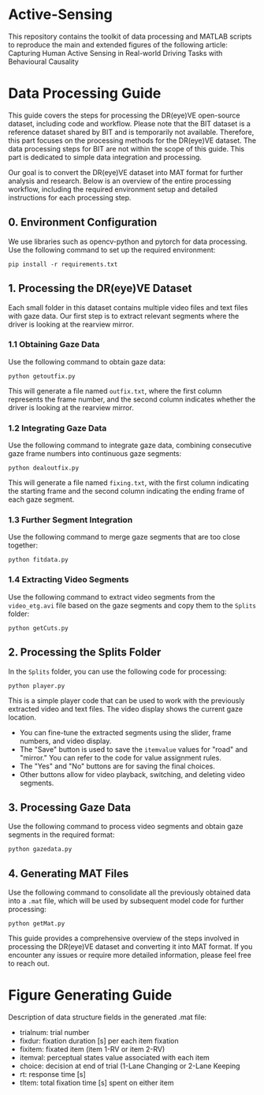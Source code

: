 # Active-Sensing

This repository contains the toolkit of data processing and MATLAB scripts to reproduce the main and extended figures of the following article: Capturing Human Active Sensing in Real-world Driving Tasks with Behavioural Causality

# Data Processing Guide

This guide covers the steps for processing the DR(eye)VE open-source dataset, including code and workflow. Please note that the BIT dataset is a reference dataset shared by BIT and is temporarily not available. Therefore, this part focuses on the processing methods for the DR(eye)VE dataset. The data processing steps for BIT are not within the scope of this guide. This part is dedicated to simple data integration and processing.

Our goal is to convert the DR(eye)VE dataset into MAT format for further analysis and research. Below is an overview of the entire processing workflow, including the required environment setup and detailed instructions for each processing step.

## 0. Environment Configuration

We use libraries such as opencv-python and pytorch for data processing. Use the following command to set up the required environment:

```shell
pip install -r requirements.txt
```

## 1. Processing the DR(eye)VE Dataset

Each small folder in this dataset contains multiple video files and text files with gaze data. Our first step is to extract relevant segments where the driver is looking at the rearview mirror.

### 1.1 Obtaining Gaze Data

Use the following command to obtain gaze data:

```shell
python getoutfix.py
```

This will generate a file named `outfix.txt`, where the first column represents the frame number, and the second column indicates whether the driver is looking at the rearview mirror.

### 1.2 Integrating Gaze Data

Use the following command to integrate gaze data, combining consecutive gaze frame numbers into continuous gaze segments:

```shell
python dealoutfix.py
```

This will generate a file named `fixing.txt`, with the first column indicating the starting frame and the second column indicating the ending frame of each gaze segment.

### 1.3 Further Segment Integration

Use the following command to merge gaze segments that are too close together:

```shell
python fitdata.py
```

### 1.4 Extracting Video Segments

Use the following command to extract video segments from the `video_etg.avi` file based on the gaze segments and copy them to the `Splits` folder:

```shell
python getCuts.py
```

## 2. Processing the Splits Folder

In the `Splits` folder, you can use the following code for processing:

```shell
python player.py
```

This is a simple player code that can be used to work with the previously extracted video and text files. The video display shows the current gaze location.

- You can fine-tune the extracted segments using the slider, frame numbers, and video display.
- The "Save" button is used to save the `itemvalue` values for "road" and "mirror." You can refer to the code for value assignment rules.
- The "Yes" and "No" buttons are for saving the final choices.
- Other buttons allow for video playback, switching, and deleting video segments.

## 3. Processing Gaze Data

Use the following command to process video segments and obtain gaze segments in the required format:

```shell
python gazedata.py
```

## 4. Generating MAT Files

Use the following command to consolidate all the previously obtained data into a `.mat` file, which will be used by subsequent model code for further processing:

```shell
python getMat.py
```

This guide provides a comprehensive overview of the steps involved in processing the DR(eye)VE dataset and converting it into MAT format. If you encounter any issues or require more detailed information, please feel free to reach out.

# Figure Generating Guide

Description of data structure fields in the generated .mat file:
- trialnum: trial number 
- fixdur: fixation duration [s] per each item fixation
- fixitem: fixated item (item 1-RV or item 2-RV)
- itemval: perceptual states value associated with each item 
- choice: decision at end of trial (1-Lane Changing or 2-Lane Keeping
- rt: response time [s]
- tItem: total fixation time [s] spent on either item
